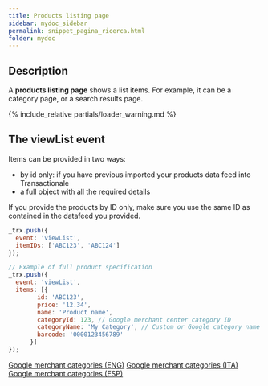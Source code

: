 ```yaml
---
title: Products listing page
sidebar: mydoc_sidebar
permalink: snippet_pagina_ricerca.html
folder: mydoc
---
```


## Description
A **products listing page** shows a list items. For example, it can be a category page, or a search results page.

{% include_relative partials/loader_warning.md %}

## The viewList event
Items can be provided in two ways:
 - by id only: if you have previous imported your products data feed into Transactionale
 - a full object with all the required details

 If you provide the products by ID only, make sure you use the same ID as contained in the datafeed you provided.
 
```js
_trx.push({
  event: 'viewList',
  itemIDs: ['ABC123', 'ABC124']
});

// Example of full product specification
_trx.push({
  event: 'viewList',
  items: [{
        id: 'ABC123', 
        price: '12.34', 
        name: 'Product name', 
        categoryId: 123, // Google merchant center category ID 
        categoryName: 'My Category', // Custom or Google category name
        barcode: '0000123456789'
      }]
});
```

[Google merchant categories (ENG)](https://www.google.com/basepages/producttype/taxonomy-with-ids.en-US.txt)
[Google merchant categories (ITA)](https://www.google.com/basepages/producttype/taxonomy-with-ids.it-IT.txt)
[Google merchant categories (ESP)](https://www.google.com/basepages/producttype/taxonomy-with-ids.es-ES.txt)